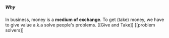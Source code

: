 ##### Why
In business, money is a **medium of exchange**. To get (take) money, we have to give value a.k.a solve people's problems.
[[Give and Take]]
[[problem solvers]]